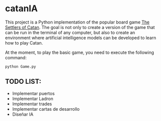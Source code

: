 # catanIA
This project is a Python implementation of the popular board game [The Settlers of Catan](https://www.catan.com/). The goal is not only to create a version of the game that can be run in the terminal of any computer, but also to create an environment where artificial intelligence models can be developed to learn how to play Catan.

At the moment, to play the basic game, you need to execute the following command:

``python Game.py`` 

## TODO LIST:
- Implementar puertos
- Implementar Ladron
- Implementar trades
- Implementar cartas de desarrollo
- Diseñar IA 
